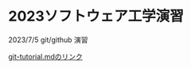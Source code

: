 # 2023ソフトウェア工学演習
2023/7/5
git/github 演習

[git-tutorial.mdのリンク](https://github.com/shunssh/hello-world/blob/main/git-tutorial.md)
